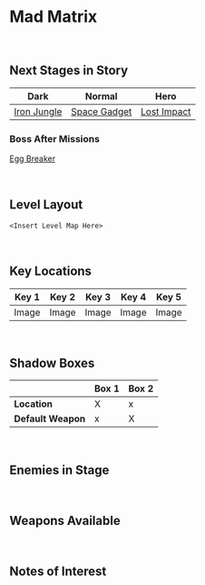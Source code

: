 # Mad Matrix

<br />

## Next Stages in Story
|Dark|Normal|Hero|
|--|--|--|
|[Iron Jungle](../IronJungle)|[Space Gadget](../SpaceGadget)|[Lost Impact](../LostImpact)|

### Boss After Missions
[Egg Breaker](../../Bosses/EggBreaker)

<br />

## Level Layout
```
<Insert Level Map Here>
```

<br />

## Key Locations
|Key 1|Key 2|Key 3|Key 4|Key 5|
|--|--|--|--|--|
|Image|Image|Image|Image|Image|

<br />

## Shadow Boxes
| | Box 1|Box 2|
|-|-|-|
|__Location__|X|x
|__Default Weapon__|x|X

<br />

## Enemies in Stage

<br />

## Weapons Available

<br />

## Notes of Interest

<br />